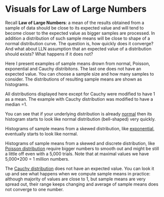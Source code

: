 #  Visuals for Law of Large Numbers
Recall **Law of Large Numbers**: a mean of the results obtained from a sample of data should be close to its expected value and 
will tend to become closer to the expected value as bigger samples are processed. In addition a distribution of such sample means will be close to shape of
a normal distribution curve. The question is, how quickly does it converge? And what about LLN assumption that an expected value of a distribution should exists? 
What happens if it does not?

Here I present examples of sample means drown from normal, Poisson, exponential and Cauchy distribitons. The last one does not have an expected value. You can choose a
sample size and how many samples to consider. The distributions of resulting sample means are shown as histograms.

All distributions displayed here except for Cauchy were modified to have 1 as a mean. The example with Cauchy distribution was modified to have a median =1. 

You can see that if your underlying distribution 
is already [normal](https://www.statisticshowto.com/probability-and-statistics/normal-distributions/) then its histogram starts to look like normal 
distribution (bell-shaped) very quickly. 

Histograms of sample means from a skewed distribution, like [exponential](https://www.statisticshowto.com/exponential-distribution/),  eventually starts to look like normal. 

Histograms of sample means from a skewed and discrete distribution, like [Poisson distribution](https://www.statisticshowto.com/poisson-distribution/) require 
bigger numbers to smooth out and might be still a little off even with a 5,000 trials. 
Note that at maximal values we have 5,000\*200 = 1 million numbers. 

The [Cauchy distribution](https://www.statisticshowto.com/cauchy-distribution-2/) does not have an expected value. 
You can look it up and see what happens when we compute sample means in practice: 
although majority of values are close to 1, but sample means are very spread out, their range keeps changing and average of sample means does not converge to one number. 

